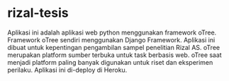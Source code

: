 # rizal-tesis
Aplikasi ini adalah aplikasi web python menggunakan framework oTree. Framework oTree sendiri menggunakan Django Framework. Aplikasi ini dibuat untuk kepentingan pengambilan sampel penelitian Rizal AS. oTree merupakan platform sumber terbuka untuk task berbasis web. oTree saat menjadi platform paling banyak digunakan untuk riset dan eksperimen perilaku. Aplikasi ini di-deploy di Heroku.